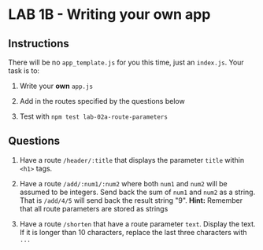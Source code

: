 # LAB 1B - Writing your own app

## Instructions
There will be no `app_template.js` for you this time, just an `index.js`. Your task is to:

1. Write your **own** `app.js`

2. Add in the routes specified by the questions below

3. Test with `npm test lab-02a-route-parameters`

## Questions

1. Have a route `/header/:title` that displays the parameter `title` within `<h1>` tags.

2. Have a route `/add/:num1/:num2` where both `num1` and `num2` will be assumed to be integers. Send back the sum of `num1` and `num2` as a string. 
   That is `/add/4/5` will send back the result string "9".
   **Hint:** Remember that all route parameters are stored as strings
 
3. Have a route `/shorten` that have a route parameter `text`. Display the text. If it is longer than 10 characters, replace the last three characters with `...`

